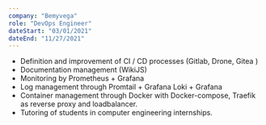 ```yaml
---
company: "Bemyvega"
role: "DevOps Engineer"
dateStart: "03/01/2021"
dateEnd: "11/27/2021"
---
```


- Definition and improvement of CI / CD processes (Gitlab, Drone, Gitea )
- Documentation management (WikiJS)
- Monitoring by Prometheus + Grafana
- Log management through Promtail + Grafana Loki + Grafana
- Container management through Docker with Docker-compose, Traefik as reverse proxy and loadbalancer.
- Tutoring of students in computer engineering internships.
